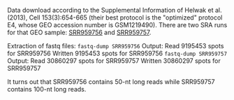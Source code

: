 Data download according to the Supplemental Information of Helwak et al. (2013), Cell 153(3):654-665 (their best protocol is the "optimized" protocol E4, whose GEO accession number is GSM1219490).
There are two SRA runs for that GEO sample: [SRR959756](https://trace.ncbi.nlm.nih.gov/Traces/sra/?run=SRR959756 "SRA link for SRR959756") and [SRR959757](https://trace.ncbi.nlm.nih.gov/Traces/sra/?run=SRR959757 "SRA link for SRR959757").

Extraction of fastq files:
    `fastq-dump SRR959756`
Output:
Read 9195453 spots for SRR959756
Written 9195453 spots for SRR959756
    `fastq-dump SRR959757`
Output:
Read 30860297 spots for SRR959757
Written 30860297 spots for SRR959757

It turns out that SRR959756 contains 50-nt long reads while SRR959757 contains 100-nt long reads.

